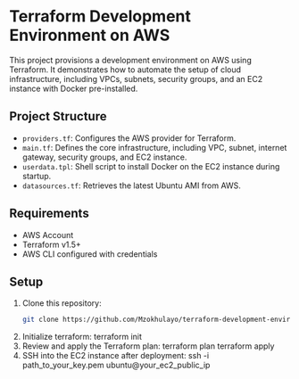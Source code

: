 # Terraform Development Environment on AWS

This project provisions a development environment on AWS using Terraform. It demonstrates how to automate the setup of cloud infrastructure, including VPCs, subnets, security groups, and an EC2 instance with Docker pre-installed.

## Project Structure

- `providers.tf`: Configures the AWS provider for Terraform.
- `main.tf`: Defines the core infrastructure, including VPC, subnet, internet gateway, security groups, and EC2 instance.
- `userdata.tpl`: Shell script to install Docker on the EC2 instance during startup.
- `datasources.tf`: Retrieves the latest Ubuntu AMI from AWS.

## Requirements

- AWS Account
- Terraform v1.5+
- AWS CLI configured with credentials

## Setup

1. Clone this repository:
   ```bash
   git clone https://github.com/Mzokhulayo/terraform-development-environment.git

2. Initialize terraform:
   terraform init
3. Review and apply the Terraform plan:
   terraform plan
   terraform apply
4. SSH into the EC2 instance after deployment:
   ssh -i path_to_your_key.pem ubuntu@your_ec2_public_ip
